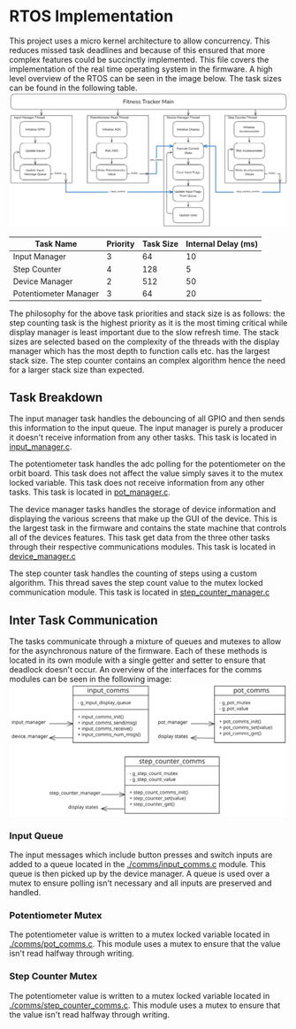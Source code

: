 # RTOS Implementation
This project uses a micro kernel architecture to allow concurrency. This reduces
missed task deadlines and because of this ensured that more complex features
could be succinctly implemented. This file covers the implementation of the
real time operating system in the firmware. A high level overview of the RTOS
can be seen in the image below. The task sizes can be found in the following
table.
![RTOS overview](./images/RTOS-overview.png)

| Task Name | Priority | Task Size | Internal Delay (ms) |
| - | - | - | - |
| Input Manager | 3 | 64 | 10 |
| Step Counter | 4 | 128 | 5 |
| Device Manager | 2 | 512 | 50 |
| Potentiometer Manager | 3 | 64 | 20 |

The philosophy for the above task priorities and stack size is as follows:
the step counting task is the highest priority as it is the most timing critical
while display manager is least important due to the slow refresh time. The stack
sizes are selected based on the complexity of the threads with the display
manager which has the most depth to function calls etc. has the
largest stack size. The step counter contains an complex algorithm
hence the need for a larger stack size than expected.

## Task Breakdown

The input manager task handles the debouncing of all GPIO and then
sends this information to the input queue. The input manager is
purely a producer it doesn't receive information from any other
tasks. This task is located in [input_manager.c](../target/src/input_manager.c).

The potentiometer task handles the adc polling for the potentiometer
on the orbit board. This task does not affect the value simply saves
it to the mutex locked variable. This task does not receive information
from any other tasks. This task is located in [pot_manager.c](../target/src/pot_manager.c).

The device manager tasks handles the storage of device information and displaying the various screens that make up the GUI of the device. This is the largest task in the firmware and contains the state machine that controls all of the devices features. This task get data from the three other tasks through their respective communications modules. This task is located in [device_manager.c](../target/src/device_manager.c)

The step counter task handles the counting of steps using a custom algorithm. This thread saves the step count value to the mutex locked communication module. This task is located in [step_counter_manager.c](../target/src/step_counter_manager.c)

## Inter Task Communication

The tasks communicate through a mixture of queues and mutexes to
allow for the asynchronous nature of the firmware. Each of these
methods is located in its own module with a single getter and
setter to ensure that deadlock doesn't occur. An overview of the interfaces for the comms modules can be seen in the following image:
![Comms Module UML diagrams](./images/comms-umls.svg)

### Input Queue

The input messages which include button presses and switch inputs
are added to a queue located in the [./comms/input_comms.c](../target/src/comms/input_comms.c)
module. This queue is then picked up by the device manager.  A
queue is used over a mutex to ensure polling isn't necessary and all
inputs are preserved and handled.

### Potentiometer Mutex 

The potentiometer value is written to a mutex locked variable located in [./comms/pot_comms.c](../target/src/comms/input_comms.c).
This module uses a mutex to ensure that the value isn't read halfway
through writing.

### Step Counter Mutex

The potentiometer value is written to a mutex locked variable located in [./comms/step_counter_comms.c](../target/src/comms/step_counter_comms.c).
This module uses a mutex to ensure that the value isn't read halfway
through writing.

